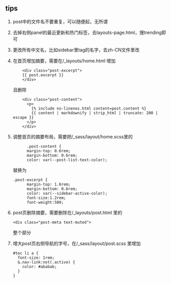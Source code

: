 ## tips

1. post中的文件名不要重复，可以随便起，无所谓

2. 去掉右侧panel的最近更新和热门标签，去layouts-page.html，搜trending即可

3. 更改所有中文名，比如sidebar里tag的名字，去zh-CN文件里改

4. 在首页增加摘要，需要在/_layouts/home.html 增加

   ```
       <div class="post-excerpt">
       {{ post.excerpt }}
       </div>
   ```

   且删除

   ```
       <div class="post-content">
         <p>
           {% include no-linenos.html content=post.content %}
           {{ content | markdownify | strip_html | truncate: 200 | escape }}
         </p>
       </div>
   ```

   

5. 调整首页的摘要布局，需要把/_sass/layout/home.scss里的

   

   ```
         .post-content {
         margin-top: 0.6rem;
         margin-bottom: 0.6rem;
         color: var(--post-list-text-color);
   ```

   替换为

   ```
   .post-excerpt {
         margin-top: 1.6rem;
         margin-bottom: 0.6rem;
         color: var(--sidebar-active-color);
         font-size:1.2rem;
         font-weight:500;
   ```

   

6. post页删除摘要，需要删除在/_layouts/post.html 里的

   ```
   <div class="post-meta text-muted">
   ```

   整个部分

7. 增大post页右侧导航的字号，在/_sass/layout/post.scss 里增加

   ```
   #toc li a {
     font-size: 1rem;
     &.nav-link:not(.active) {
       color: #ababab;
     }
   }
   ```

   

   <div class="post-meta text-muted">

